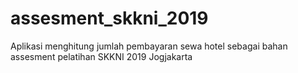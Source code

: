 # assesment_skkni_2019
Aplikasi menghitung jumlah pembayaran sewa hotel sebagai bahan assesment pelatihan SKKNI 2019 Jogjakarta

